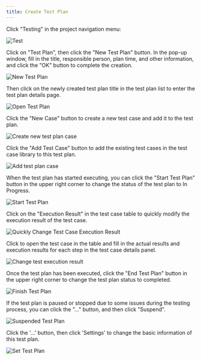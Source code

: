 ```yaml
---
title: Create Test Plan
---
```


Click "Testing" in the project navigation menu:

![Test](/img/enterprise/project/project-nav-tests.png)

Click on "Test Plan", then click the "New Test Plan" button. In the pop-up window, fill in the title, responsible person, plan time, and other information, and click the "OK" button to complete the creation.

![New Test Plan](/img/enterprise/project/project-tests-new-plan.png)

Then click on the newly created test plan title in the test plan list to enter the test plan details page.

![Open Test Plan](/img/enterprise/project/project-tests-open-plan.png)

Click the "New Case" button to create a new test case and add it to the test plan.

![Create new test plan case](/img/enterprise/project/project-tests-new-plan-case.png)

Click the "Add Test Case" button to add the existing test cases in the test case library to this test plan.

![Add test plan case](/img/enterprise/project/project-tests-add-plan-case.png)

When the test plan has started executing, you can click the "Start Test Plan" button in the upper right corner to change the status of the test plan to In Progress.

![Start Test Plan](/img/enterprise/project/project-tests-start-plan.png)

Click on the "Execution Result" in the test case table to quickly modify the execution result of the test case.

![Quickly Change Test Case Execution Result](/img/enterprise/project/project-tests-edit-plan-case-result.png)

Click to open the test case in the table and fill in the actual results and execution results for each step in the test case details panel.

![Change test execution result](/img/enterprise/project/project-tests-open-plan-case.png)

Once the test plan has been executed, click the "End Test Plan" button in the upper right corner to change the test plan status to completed.

![Finish Test Plan](/img/enterprise/project/project-tests-finish-plan.png)

If the test plan is paused or stopped due to some issues during the testing process, you can click the "..." button, and then click "Suspend".

![Suspended Test Plan](/img/enterprise/project/project-tests-pause-plan.png)

Click the '...' button, then click 'Settings' to change the basic information of this test plan.

![Set Test Plan](/img/enterprise/project/project-tests-edit-plan.png)